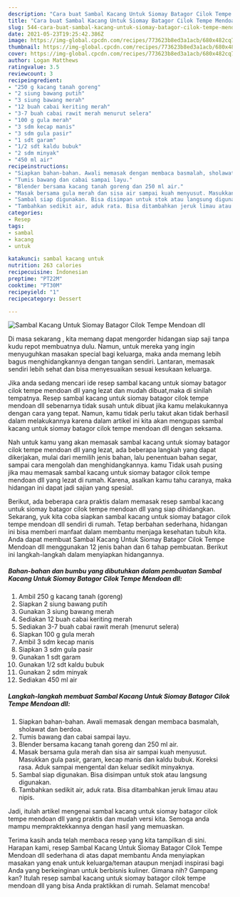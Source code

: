 ```yaml
---
description: "Cara buat Sambal Kacang Untuk Siomay Batagor Cilok Tempe Mendoan dll yang nikmat Untuk Jualan"
title: "Cara buat Sambal Kacang Untuk Siomay Batagor Cilok Tempe Mendoan dll yang nikmat Untuk Jualan"
slug: 544-cara-buat-sambal-kacang-untuk-siomay-batagor-cilok-tempe-mendoan-dll-yang-nikmat-untuk-jualan
date: 2021-05-23T19:25:42.386Z
image: https://img-global.cpcdn.com/recipes/773623b8ed3a1acb/680x482cq70/sambal-kacang-untuk-siomay-batagor-cilok-tempe-mendoan-dll-foto-resep-utama.jpg
thumbnail: https://img-global.cpcdn.com/recipes/773623b8ed3a1acb/680x482cq70/sambal-kacang-untuk-siomay-batagor-cilok-tempe-mendoan-dll-foto-resep-utama.jpg
cover: https://img-global.cpcdn.com/recipes/773623b8ed3a1acb/680x482cq70/sambal-kacang-untuk-siomay-batagor-cilok-tempe-mendoan-dll-foto-resep-utama.jpg
author: Logan Matthews
ratingvalue: 3.5
reviewcount: 3
recipeingredient:
- "250 g kacang tanah goreng"
- "2 siung bawang putih"
- "3 siung bawang merah"
- "12 buah cabai keriting merah"
- "3-7 buah cabai rawit merah menurut selera"
- "100 g gula merah"
- "3 sdm kecap manis"
- "3 sdm gula pasir"
- "1 sdt garam"
- "1/2 sdt kaldu bubuk"
- "2 sdm minyak"
- "450 ml air"
recipeinstructions:
- "Siapkan bahan-bahan. Awali memasak dengan membaca basmalah, sholawat dan berdoa."
- "Tumis bawang dan cabai sampai layu."
- "Blender bersama kacang tanah goreng dan 250 ml air."
- "Masak bersama gula merah dan sisa air sampai kuah menyusut. Masukkan gula pasir, garam, kecap manis dan kaldu bubuk. Koreksi rasa. Aduk sampai mengental dan keluar sedikit minyaknya."
- "Sambal siap digunakan. Bisa disimpan untuk stok atau langsung digunakan."
- "Tambahkan sedikit air, aduk rata. Bisa ditambahkan jeruk limau atau nipis."
categories:
- Resep
tags:
- sambal
- kacang
- untuk

katakunci: sambal kacang untuk 
nutrition: 263 calories
recipecuisine: Indonesian
preptime: "PT22M"
cooktime: "PT30M"
recipeyield: "1"
recipecategory: Dessert

---
```



![Sambal Kacang Untuk Siomay Batagor Cilok Tempe Mendoan dll](https://img-global.cpcdn.com/recipes/773623b8ed3a1acb/680x482cq70/sambal-kacang-untuk-siomay-batagor-cilok-tempe-mendoan-dll-foto-resep-utama.jpg)

Di masa  sekarang , kita memang dapat mengorder hidangan siap saji tanpa kudu repot membuatnya dulu. Namun, untuk mereka yang ingin menyuguhkan masakan special bagi keluarga, maka anda memang lebih bagus menghidangkannya dengan tangan sendiri. Lantaran, memasak sendiri lebih sehat dan bisa menyesuaikan sesuai kesukaan keluarga.

Jika anda sedang mencari ide resep sambal kacang untuk siomay batagor cilok tempe mendoan dll yang lezat dan mudah dibuat,maka di sinilah tempatnya. Resep sambal kacang untuk siomay batagor cilok tempe mendoan dll  sebenarnya tidak susah untuk dibuat jika kamu melakukannya dengan cara yang tepat. Namun, kamu tidak perlu takut akan tidak berhasil dalam melakukannya 
karena dalam artikel ini kita akan mengupas sambal kacang untuk siomay batagor cilok tempe mendoan dll dengan seksama.  



Nah untuk kamu yang akan memasak sambal kacang untuk siomay batagor cilok tempe mendoan dll yang lezat, ada beberapa langkah yang dapat dikerjakan, mulai dari memilih jenis bahan, lalu penentuan bahan segar, sampai cara mengolah dan menghidangkannya. kamu Tidak usah pusing jika mau memasak sambal kacang untuk siomay batagor cilok tempe mendoan dll yang lezat di rumah. Karena, asalkan kamu  tahu caranya, maka hidangan ini dapat jadi sajian yang spesial.

Berikut, ada beberapa cara praktis  dalam memasak resep sambal kacang untuk siomay batagor cilok tempe mendoan dll yang siap dihidangkan. Sekarang, yuk kita coba siapkan sambal kacang untuk siomay batagor cilok tempe mendoan dll sendiri di rumah. Tetap berbahan sederhana, hidangan ini bisa memberi manfaat dalam membantu menjaga kesehatan tubuh kita. Anda dapat membuat Sambal Kacang Untuk Siomay Batagor Cilok Tempe Mendoan dll menggunakan 12 jenis bahan dan 6 tahap pembuatan. Berikut ini langkah-langkah dalam menyiapkan hidangannya.

<!--inarticleads1-->

##### Bahan-bahan dan bumbu yang dibutuhkan dalam pembuatan Sambal Kacang Untuk Siomay Batagor Cilok Tempe Mendoan dll:

1. Ambil 250 g kacang tanah (goreng)
1. Siapkan 2 siung bawang putih
1. Gunakan 3 siung bawang merah
1. Sediakan 12 buah cabai keriting merah
1. Sediakan 3-7 buah cabai rawit merah (menurut selera)
1. Siapkan 100 g gula merah
1. Ambil 3 sdm kecap manis
1. Siapkan 3 sdm gula pasir
1. Gunakan 1 sdt garam
1. Gunakan 1/2 sdt kaldu bubuk
1. Gunakan 2 sdm minyak
1. Sediakan 450 ml air




<!--inarticleads2-->

##### Langkah-langkah membuat Sambal Kacang Untuk Siomay Batagor Cilok Tempe Mendoan dll:

1. Siapkan bahan-bahan. Awali memasak dengan membaca basmalah, sholawat dan berdoa.
1. Tumis bawang dan cabai sampai layu.
1. Blender bersama kacang tanah goreng dan 250 ml air.
1. Masak bersama gula merah dan sisa air sampai kuah menyusut. Masukkan gula pasir, garam, kecap manis dan kaldu bubuk. Koreksi rasa. Aduk sampai mengental dan keluar sedikit minyaknya.
1. Sambal siap digunakan. Bisa disimpan untuk stok atau langsung digunakan.
1. Tambahkan sedikit air, aduk rata. Bisa ditambahkan jeruk limau atau nipis.




Jadi, itulah artikel mengenai  sambal kacang untuk siomay batagor cilok tempe mendoan dll  yang praktis dan mudah versi kita. Semoga anda mampu mempraktekkannya dengan hasil yang memuaskan. 

Terima kasih anda telah membaca resep yang kita tampilkan di sini. Harapan kami, resep  Sambal Kacang Untuk Siomay Batagor Cilok Tempe Mendoan dll sederhana di atas dapat membantu Anda menyiapkan masakan yang enak untuk keluarga/teman ataupun menjadi inspirasi bagi Anda yang berkeinginan untuk berbisnis kuliner. Gimana nih? Gampang kan? Itulah resep sambal kacang untuk siomay batagor cilok tempe mendoan dll yang bisa Anda praktikkan di rumah. Selamat mencoba!

